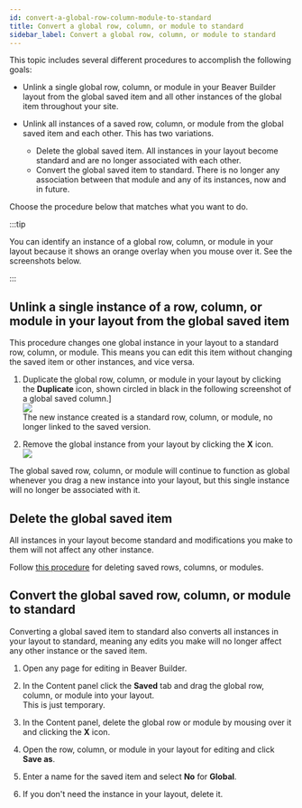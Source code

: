 ```yaml
---
id: convert-a-global-row-column-module-to-standard
title: Convert a global row, column, or module to standard
sidebar_label: Convert a global row, column, or module to standard
---
```


This topic includes several different procedures to accomplish the following
goals:

* Unlink a single global row, column, or module in your Beaver Builder layout from the global saved item and all other instances of the global item throughout your site.

* Unlink all instances of a saved row, column, or module from the global saved item and each other. This has two variations.
  * Delete the global saved item. All instances in your layout become standard and are no longer associated with each other.
  * Convert the global saved item to standard. There is no longer any association between that module and any of its instances, now and in future.

Choose the procedure below that matches what you want to do.

:::tip

You can identify an instance of a global row, column, or module in your layout because it shows an orange overlay when you mouse over it. See the screenshots below.

:::

## Unlink a single instance of a row, column, or module in your layout from the global saved item

This procedure changes one global instance in your layout to a standard row,
column, or module. This means you can edit this item without changing the
saved item or other instances, and vice versa.

1. Duplicate the global row, column, or module in your layout by clicking the **Duplicate** icon, shown circled in black in the following screenshot of a global saved column.]  
![](/img/row-columns-convert-global-standard-1.jpg)  
The new instance created is a standard row, column, or module, no longer
linked to the saved version.

2. Remove the global instance from your layout by clicking the **X** icon.  
![](/img/row-columns-convert-global-standard-2.jpg)

The global saved row, column, or module will continue to function as global
whenever you drag a new instance into your layout, but this single instance
will no longer be associated with it.

## Delete the global saved item

All instances in your layout become standard and modifications you make to
them will not affect any other instance.

Follow [this procedure](/beaver-builder/layouts/templates/delete-a-saved-row-column-module.md) for deleting saved rows, columns, or modules.

## Convert the global saved row, column, or module to standard

Converting a global saved item to standard also converts all instances in your
layout to standard, meaning any edits you make will no longer affect any other
instance or the saved item.

1. Open any page for editing in Beaver Builder.
2. In the Content panel click the **Saved** tab and drag the global row, column, or module into your layout.  
This is just temporary.

3. In the Content panel, delete the global row or module by mousing over it and clicking the **X** icon.
4. Open the row, column, or module in your layout for editing and click **Save as**.
5. Enter a name for the saved item and select **No** for **Global**.
6. If you don't need the instance in your layout, delete it.
